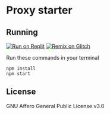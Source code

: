 # Proxy starter

## Running

[![Run on Replit](https://binbashbanana.github.io/deploy-buttons/buttons/remade/replit.svg)](https://replit.com/github/notAperson535/Proxy-Starter)
[![Remix on Glitch](https://binbashbanana.github.io/deploy-buttons/buttons/remade/glitch.svg)](https://glitch.com/edit/#!/import/github/notAperson535/Proxy-Starter)

Run these commands in your terminal

```shell
npm install
npm start
```

## License

GNU Affero General Public License v3.0
